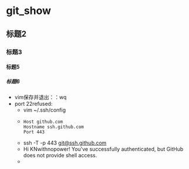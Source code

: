 # git_show
## 标题2
### 标题3
#### 标题5
##### 标题6
* vim保存并退出：：wq
* port 22refused:
  * vim ~/.ssh/config
  * 
    ```
    Host github.com
    Hostname ssh.github.com
    Port 443
    ```
  * ssh -T -p 443 git@ssh.github.com
  * Hi KNwithnopower! You've successfully authenticated, but GitHub does not provide shell access.
  * 